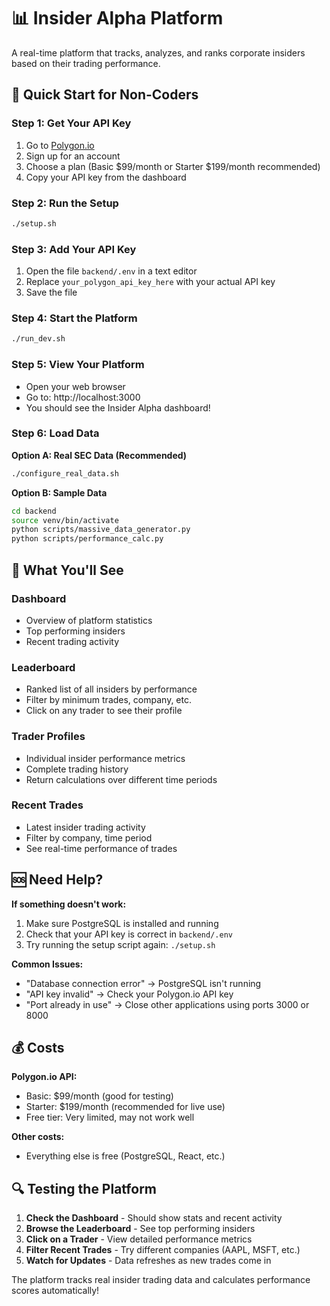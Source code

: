 # 📊 Insider Alpha Platform

A real-time platform that tracks, analyzes, and ranks corporate insiders based on their trading performance.

## 🚀 Quick Start for Non-Coders

### Step 1: Get Your API Key
1. Go to [Polygon.io](https://polygon.io/pricing)
2. Sign up for an account
3. Choose a plan (Basic $99/month or Starter $199/month recommended)
4. Copy your API key from the dashboard

### Step 2: Run the Setup
```bash
./setup.sh
```

### Step 3: Add Your API Key
1. Open the file `backend/.env` in a text editor
2. Replace `your_polygon_api_key_here` with your actual API key
3. Save the file

### Step 4: Start the Platform
```bash
./run_dev.sh
```

### Step 5: View Your Platform
- Open your web browser
- Go to: http://localhost:3000
- You should see the Insider Alpha dashboard!

### Step 6: Load Data

**Option A: Real SEC Data (Recommended)**
```bash
./configure_real_data.sh
```

**Option B: Sample Data**
```bash
cd backend
source venv/bin/activate
python scripts/massive_data_generator.py
python scripts/performance_calc.py
```

## 🎯 What You'll See

### Dashboard
- Overview of platform statistics
- Top performing insiders
- Recent trading activity

### Leaderboard
- Ranked list of all insiders by performance
- Filter by minimum trades, company, etc.
- Click on any trader to see their profile

### Trader Profiles
- Individual insider performance metrics
- Complete trading history
- Return calculations over different time periods

### Recent Trades
- Latest insider trading activity
- Filter by company, time period
- See real-time performance of trades

## 🆘 Need Help?

**If something doesn't work:**
1. Make sure PostgreSQL is installed and running
2. Check that your API key is correct in `backend/.env`
3. Try running the setup script again: `./setup.sh`

**Common Issues:**
- "Database connection error" → PostgreSQL isn't running
- "API key invalid" → Check your Polygon.io API key
- "Port already in use" → Close other applications using ports 3000 or 8000

## 💰 Costs

**Polygon.io API:**
- Basic: $99/month (good for testing)
- Starter: $199/month (recommended for live use)
- Free tier: Very limited, may not work well

**Other costs:**
- Everything else is free (PostgreSQL, React, etc.)

## 🔍 Testing the Platform

1. **Check the Dashboard** - Should show stats and recent activity
2. **Browse the Leaderboard** - See top performing insiders
3. **Click on a Trader** - View detailed performance metrics
4. **Filter Recent Trades** - Try different companies (AAPL, MSFT, etc.)
5. **Watch for Updates** - Data refreshes as new trades come in

The platform tracks real insider trading data and calculates performance scores automatically!